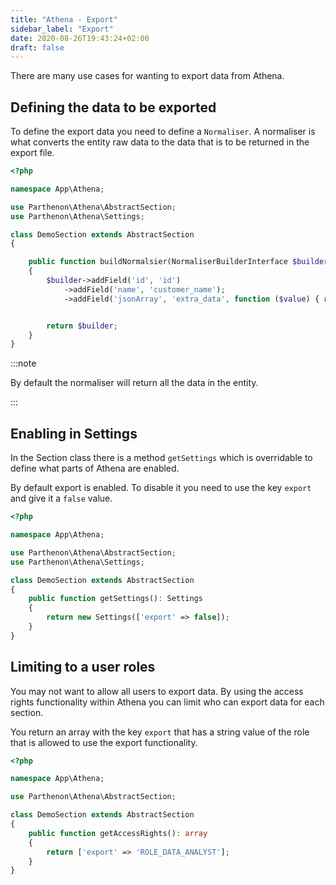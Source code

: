 ```yaml
---
title: "Athena - Export"
sidebar_label: "Export"
date: 2020-08-26T19:43:24+02:00
draft: false
---
```

There are many use cases for wanting to export data from Athena.

## Defining the data to be exported

To define the export data you need to define a `Normaliser`. A normaliser is what converts the entity raw data to the data that is to be returned in the export file.

```php
<?php

namespace App\Athena;

use Parthenon\Athena\AbstractSection;
use Parthenon\Athena\Settings;

class DemoSection extends AbstractSection
{

    public function buildNormalsier(NormaliserBuilderInterface $builder): NormaliserBuilderInterface
    {
        $builder->addField('id', 'id')
            ->addField('name', 'customer_name');
            ->addField('jsonArray', 'extra_data', function ($value) { return json_encode($value); });


        return $builder;
    }
}
```

:::note

By default the normaliser will return all the data in the entity.

:::

## Enabling in Settings

In the Section class there is a method `getSettings` which is overridable to define what parts of Athena are enabled.

By default export is enabled. To disable it you need to use the key `export` and give it a `false` value.

```PHP
<?php

namespace App\Athena;

use Parthenon\Athena\AbstractSection;
use Parthenon\Athena\Settings;

class DemoSection extends AbstractSection
{
    public function getSettings(): Settings
    {
        return new Settings(['export' => false]);
    }
}
```

## Limiting to a user roles

You may not want to allow all users to export data. By using the access rights functionality within Athena you can limit who can export data for each section.

You return an array with the key `export` that has a string value of the role that is allowed to use the export functionality.

```php
<?php

namespace App\Athena;

use Parthenon\Athena\AbstractSection;

class DemoSection extends AbstractSection
{
    public function getAccessRights(): array
    {
        return ['export' => 'ROLE_DATA_ANALYST'];
    }
}
```
